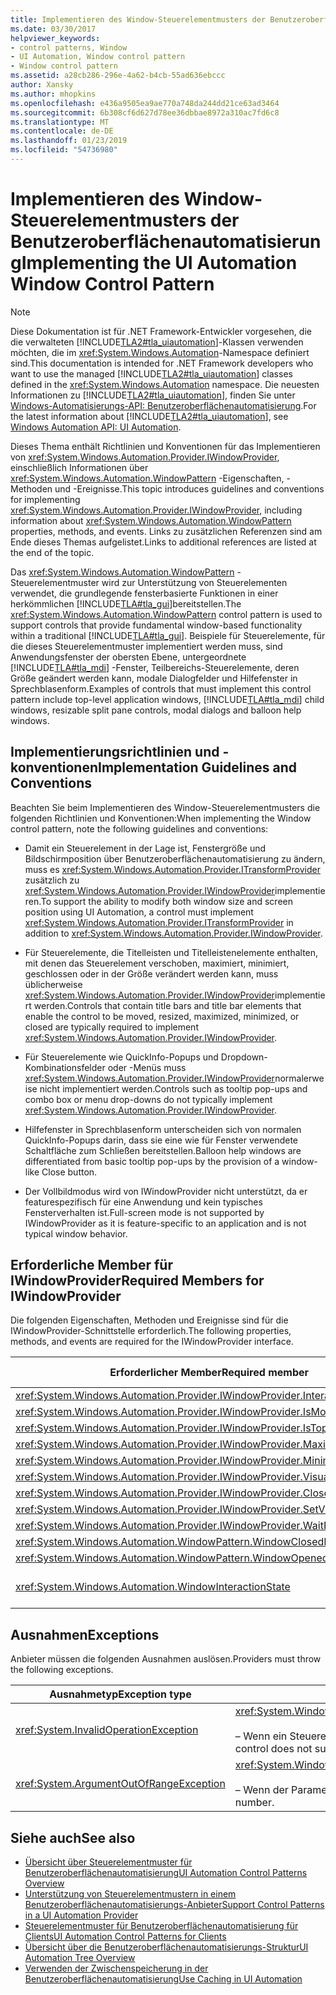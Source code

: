 ```yaml
---
title: Implementieren des Window-Steuerelementmusters der Benutzeroberflächenautomatisierung
ms.date: 03/30/2017
helpviewer_keywords:
- control patterns, Window
- UI Automation, Window control pattern
- Window control pattern
ms.assetid: a28cb286-296e-4a62-b4cb-55ad636ebccc
author: Xansky
ms.author: mhopkins
ms.openlocfilehash: e436a9505ea9ae770a748da244dd21ce63ad3464
ms.sourcegitcommit: 6b308cf6d627d78ee36dbbae8972a310ac7fd6c8
ms.translationtype: MT
ms.contentlocale: de-DE
ms.lasthandoff: 01/23/2019
ms.locfileid: "54736980"
---
```

# <a name="implementing-the-ui-automation-window-control-pattern"></a><span data-ttu-id="9a44c-102">Implementieren des Window-Steuerelementmusters der Benutzeroberflächenautomatisierung</span><span class="sxs-lookup"><span data-stu-id="9a44c-102">Implementing the UI Automation Window Control Pattern</span></span>
> [!NOTE]
>  <span data-ttu-id="9a44c-103">Diese Dokumentation ist für .NET Framework-Entwickler vorgesehen, die die verwalteten [!INCLUDE[TLA2#tla_uiautomation](../../../includes/tla2sharptla-uiautomation-md.md)]-Klassen verwenden möchten, die im <xref:System.Windows.Automation>-Namespace definiert sind.</span><span class="sxs-lookup"><span data-stu-id="9a44c-103">This documentation is intended for .NET Framework developers who want to use the managed [!INCLUDE[TLA2#tla_uiautomation](../../../includes/tla2sharptla-uiautomation-md.md)] classes defined in the <xref:System.Windows.Automation> namespace.</span></span> <span data-ttu-id="9a44c-104">Die neuesten Informationen zu [!INCLUDE[TLA2#tla_uiautomation](../../../includes/tla2sharptla-uiautomation-md.md)], finden Sie unter [Windows-Automatisierungs-API: Benutzeroberflächenautomatisierung](https://go.microsoft.com/fwlink/?LinkID=156746).</span><span class="sxs-lookup"><span data-stu-id="9a44c-104">For the latest information about [!INCLUDE[TLA2#tla_uiautomation](../../../includes/tla2sharptla-uiautomation-md.md)], see [Windows Automation API: UI Automation](https://go.microsoft.com/fwlink/?LinkID=156746).</span></span>  
  
 <span data-ttu-id="9a44c-105">Dieses Thema enthält Richtlinien und Konventionen für das Implementieren von <xref:System.Windows.Automation.Provider.IWindowProvider>, einschließlich Informationen über <xref:System.Windows.Automation.WindowPattern> -Eigenschaften, -Methoden und -Ereignisse.</span><span class="sxs-lookup"><span data-stu-id="9a44c-105">This topic introduces guidelines and conventions for implementing <xref:System.Windows.Automation.Provider.IWindowProvider>, including information about <xref:System.Windows.Automation.WindowPattern> properties, methods, and events.</span></span> <span data-ttu-id="9a44c-106">Links zu zusätzlichen Referenzen sind am Ende dieses Themas aufgelistet.</span><span class="sxs-lookup"><span data-stu-id="9a44c-106">Links to additional references are listed at the end of the topic.</span></span>  
  
 <span data-ttu-id="9a44c-107">Das <xref:System.Windows.Automation.WindowPattern> -Steuerelementmuster wird zur Unterstützung von Steuerelementen verwendet, die grundlegende fensterbasierte Funktionen in einer herkömmlichen [!INCLUDE[TLA#tla_gui](../../../includes/tlasharptla-gui-md.md)]bereitstellen.</span><span class="sxs-lookup"><span data-stu-id="9a44c-107">The <xref:System.Windows.Automation.WindowPattern> control pattern is used to support controls that provide fundamental window-based functionality within a traditional [!INCLUDE[TLA#tla_gui](../../../includes/tlasharptla-gui-md.md)].</span></span> <span data-ttu-id="9a44c-108">Beispiele für Steuerelemente, für die dieses Steuerelementmuster implementiert werden muss, sind Anwendungsfenster der obersten Ebene, untergeordnete [!INCLUDE[TLA#tla_mdi](../../../includes/tlasharptla-mdi-md.md)] -Fenster, Teilbereichs-Steuerelemente, deren Größe geändert werden kann, modale Dialogfelder und Hilfefenster in Sprechblasenform.</span><span class="sxs-lookup"><span data-stu-id="9a44c-108">Examples of controls that must implement this control pattern include top-level application windows, [!INCLUDE[TLA#tla_mdi](../../../includes/tlasharptla-mdi-md.md)] child windows, resizable split pane controls, modal dialogs and balloon help windows.</span></span>  
  
<a name="Implementation_Guidelines_and_Conventions"></a>   
## <a name="implementation-guidelines-and-conventions"></a><span data-ttu-id="9a44c-109">Implementierungsrichtlinien und -konventionen</span><span class="sxs-lookup"><span data-stu-id="9a44c-109">Implementation Guidelines and Conventions</span></span>  
 <span data-ttu-id="9a44c-110">Beachten Sie beim Implementieren des Window-Steuerelementmusters die folgenden Richtlinien und Konventionen:</span><span class="sxs-lookup"><span data-stu-id="9a44c-110">When implementing the Window control pattern, note the following guidelines and conventions:</span></span>  
  
-   <span data-ttu-id="9a44c-111">Damit ein Steuerelement in der Lage ist, Fenstergröße und Bildschirmposition über Benutzeroberflächenautomatisierung zu ändern, muss es <xref:System.Windows.Automation.Provider.ITransformProvider> zusätzlich zu <xref:System.Windows.Automation.Provider.IWindowProvider>implementieren.</span><span class="sxs-lookup"><span data-stu-id="9a44c-111">To support the ability to modify both window size and screen position using UI Automation, a control must implement <xref:System.Windows.Automation.Provider.ITransformProvider> in addition to <xref:System.Windows.Automation.Provider.IWindowProvider>.</span></span>  
  
-   <span data-ttu-id="9a44c-112">Für Steuerelemente, die Titelleisten und Titelleistenelemente enthalten, mit denen das Steuerelement verschoben, maximiert, minimiert, geschlossen oder in der Größe verändert werden kann, muss üblicherweise <xref:System.Windows.Automation.Provider.IWindowProvider>implementiert werden.</span><span class="sxs-lookup"><span data-stu-id="9a44c-112">Controls that contain title bars and title bar elements that enable the control to be moved, resized, maximized, minimized, or closed are typically required to implement <xref:System.Windows.Automation.Provider.IWindowProvider>.</span></span>  
  
-   <span data-ttu-id="9a44c-113">Für Steuerelemente wie QuickInfo-Popups und Dropdown-Kombinationsfelder oder -Menüs muss <xref:System.Windows.Automation.Provider.IWindowProvider>normalerweise nicht implementiert werden.</span><span class="sxs-lookup"><span data-stu-id="9a44c-113">Controls such as tooltip pop-ups and combo box or menu drop-downs do not typically implement <xref:System.Windows.Automation.Provider.IWindowProvider>.</span></span>  
  
-   <span data-ttu-id="9a44c-114">Hilfefenster in Sprechblasenform unterscheiden sich von normalen QuickInfo-Popups darin, dass sie eine wie für Fenster verwendete Schaltfläche zum Schließen bereitstellen.</span><span class="sxs-lookup"><span data-stu-id="9a44c-114">Balloon help windows are differentiated from basic tooltip pop-ups by the provision of a window-like Close button.</span></span>  
  
-   <span data-ttu-id="9a44c-115">Der Vollbildmodus wird von IWindowProvider nicht unterstützt, da er featurespezifisch für eine Anwendung und kein typisches Fensterverhalten ist.</span><span class="sxs-lookup"><span data-stu-id="9a44c-115">Full-screen mode is not supported by IWindowProvider as it is feature-specific to an application and is not typical window behavior.</span></span>  
  
<a name="Required_Members_for_IWindowProvider"></a>   
## <a name="required-members-for-iwindowprovider"></a><span data-ttu-id="9a44c-116">Erforderliche Member für IWindowProvider</span><span class="sxs-lookup"><span data-stu-id="9a44c-116">Required Members for IWindowProvider</span></span>  
 <span data-ttu-id="9a44c-117">Die folgenden Eigenschaften, Methoden und Ereignisse sind für die IWindowProvider-Schnittstelle erforderlich.</span><span class="sxs-lookup"><span data-stu-id="9a44c-117">The following properties, methods, and events are required for the IWindowProvider interface.</span></span>  
  
|<span data-ttu-id="9a44c-118">Erforderlicher Member</span><span class="sxs-lookup"><span data-stu-id="9a44c-118">Required member</span></span>|<span data-ttu-id="9a44c-119">Memberart</span><span class="sxs-lookup"><span data-stu-id="9a44c-119">Member type</span></span>|<span data-ttu-id="9a44c-120">Hinweise</span><span class="sxs-lookup"><span data-stu-id="9a44c-120">Notes</span></span>|  
|---------------------|-----------------|-----------|  
|<xref:System.Windows.Automation.Provider.IWindowProvider.InteractionState%2A>|<span data-ttu-id="9a44c-121">Eigenschaft</span><span class="sxs-lookup"><span data-stu-id="9a44c-121">Property</span></span>|<span data-ttu-id="9a44c-122">Keine</span><span class="sxs-lookup"><span data-stu-id="9a44c-122">None</span></span>|  
|<xref:System.Windows.Automation.Provider.IWindowProvider.IsModal%2A>|<span data-ttu-id="9a44c-123">Eigenschaft</span><span class="sxs-lookup"><span data-stu-id="9a44c-123">Property</span></span>|<span data-ttu-id="9a44c-124">Keine</span><span class="sxs-lookup"><span data-stu-id="9a44c-124">None</span></span>|  
|<xref:System.Windows.Automation.Provider.IWindowProvider.IsTopmost%2A>|<span data-ttu-id="9a44c-125">Eigenschaft</span><span class="sxs-lookup"><span data-stu-id="9a44c-125">Property</span></span>|<span data-ttu-id="9a44c-126">Keine</span><span class="sxs-lookup"><span data-stu-id="9a44c-126">None</span></span>|  
|<xref:System.Windows.Automation.Provider.IWindowProvider.Maximizable%2A>|<span data-ttu-id="9a44c-127">Eigenschaft</span><span class="sxs-lookup"><span data-stu-id="9a44c-127">Property</span></span>|<span data-ttu-id="9a44c-128">Keine</span><span class="sxs-lookup"><span data-stu-id="9a44c-128">None</span></span>|  
|<xref:System.Windows.Automation.Provider.IWindowProvider.Minimizable%2A>|<span data-ttu-id="9a44c-129">Eigenschaft</span><span class="sxs-lookup"><span data-stu-id="9a44c-129">Property</span></span>|<span data-ttu-id="9a44c-130">Keine</span><span class="sxs-lookup"><span data-stu-id="9a44c-130">None</span></span>|  
|<xref:System.Windows.Automation.Provider.IWindowProvider.VisualState%2A>|<span data-ttu-id="9a44c-131">Eigenschaft</span><span class="sxs-lookup"><span data-stu-id="9a44c-131">Property</span></span>|<span data-ttu-id="9a44c-132">Keine</span><span class="sxs-lookup"><span data-stu-id="9a44c-132">None</span></span>|  
|<xref:System.Windows.Automation.Provider.IWindowProvider.Close%2A>|<span data-ttu-id="9a44c-133">Methode</span><span class="sxs-lookup"><span data-stu-id="9a44c-133">Method</span></span>|<span data-ttu-id="9a44c-134">Keine</span><span class="sxs-lookup"><span data-stu-id="9a44c-134">None</span></span>|  
|<xref:System.Windows.Automation.Provider.IWindowProvider.SetVisualState%2A>|<span data-ttu-id="9a44c-135">Methode</span><span class="sxs-lookup"><span data-stu-id="9a44c-135">Method</span></span>|<span data-ttu-id="9a44c-136">Keine</span><span class="sxs-lookup"><span data-stu-id="9a44c-136">None</span></span>|  
|<xref:System.Windows.Automation.Provider.IWindowProvider.WaitForInputIdle%2A>|<span data-ttu-id="9a44c-137">Methode</span><span class="sxs-lookup"><span data-stu-id="9a44c-137">Method</span></span>|<span data-ttu-id="9a44c-138">Keine</span><span class="sxs-lookup"><span data-stu-id="9a44c-138">None</span></span>|  
|<xref:System.Windows.Automation.WindowPattern.WindowClosedEvent>|<span data-ttu-id="9a44c-139">event</span><span class="sxs-lookup"><span data-stu-id="9a44c-139">Event</span></span>|<span data-ttu-id="9a44c-140">Keine</span><span class="sxs-lookup"><span data-stu-id="9a44c-140">None</span></span>|  
|<xref:System.Windows.Automation.WindowPattern.WindowOpenedEvent>|<span data-ttu-id="9a44c-141">event</span><span class="sxs-lookup"><span data-stu-id="9a44c-141">Event</span></span>|<span data-ttu-id="9a44c-142">Keine</span><span class="sxs-lookup"><span data-stu-id="9a44c-142">None</span></span>|  
|<xref:System.Windows.Automation.WindowInteractionState>|<span data-ttu-id="9a44c-143">event</span><span class="sxs-lookup"><span data-stu-id="9a44c-143">Event</span></span>|<span data-ttu-id="9a44c-144"> <xref:System.Windows.Automation.WindowInteractionState.ReadyForUserInteraction></span><span class="sxs-lookup"><span data-stu-id="9a44c-144">Is not guaranteed to be <xref:System.Windows.Automation.WindowInteractionState.ReadyForUserInteraction></span></span>|  
  
<a name="Exceptions"></a>   
## <a name="exceptions"></a><span data-ttu-id="9a44c-145">Ausnahmen</span><span class="sxs-lookup"><span data-stu-id="9a44c-145">Exceptions</span></span>  
 <span data-ttu-id="9a44c-146">Anbieter müssen die folgenden Ausnahmen auslösen.</span><span class="sxs-lookup"><span data-stu-id="9a44c-146">Providers must throw the following exceptions.</span></span>  
  
|<span data-ttu-id="9a44c-147">Ausnahmetyp</span><span class="sxs-lookup"><span data-stu-id="9a44c-147">Exception type</span></span>|<span data-ttu-id="9a44c-148">Bedingung</span><span class="sxs-lookup"><span data-stu-id="9a44c-148">Condition</span></span>|  
|--------------------|---------------|  
|<xref:System.InvalidOperationException>|<xref:System.Windows.Automation.Provider.IWindowProvider.SetVisualState%2A><br /><br /> <span data-ttu-id="9a44c-149">– Wenn ein Steuerelement ein gefordertes Verhalten nicht unterstützt.</span><span class="sxs-lookup"><span data-stu-id="9a44c-149">-   When a control does not support a requested behavior.</span></span>|  
|<xref:System.ArgumentOutOfRangeException>|<xref:System.Windows.Automation.Provider.IWindowProvider.WaitForInputIdle%2A><br /><br /> <span data-ttu-id="9a44c-150">– Wenn der Parameter keine gültige Zahl ist.</span><span class="sxs-lookup"><span data-stu-id="9a44c-150">-   When the parameter is not a valid number.</span></span>|  
  
## <a name="see-also"></a><span data-ttu-id="9a44c-151">Siehe auch</span><span class="sxs-lookup"><span data-stu-id="9a44c-151">See also</span></span>
- [<span data-ttu-id="9a44c-152">Übersicht über Steuerelementmuster für Benutzeroberflächenautomatisierung</span><span class="sxs-lookup"><span data-stu-id="9a44c-152">UI Automation Control Patterns Overview</span></span>](../../../docs/framework/ui-automation/ui-automation-control-patterns-overview.md)
- [<span data-ttu-id="9a44c-153">Unterstützung von Steuerelementmustern in einem Benutzeroberflächenautomatisierungs-Anbieter</span><span class="sxs-lookup"><span data-stu-id="9a44c-153">Support Control Patterns in a UI Automation Provider</span></span>](../../../docs/framework/ui-automation/support-control-patterns-in-a-ui-automation-provider.md)
- [<span data-ttu-id="9a44c-154">Steuerelementmuster für Benutzeroberflächenautomatisierung für Clients</span><span class="sxs-lookup"><span data-stu-id="9a44c-154">UI Automation Control Patterns for Clients</span></span>](../../../docs/framework/ui-automation/ui-automation-control-patterns-for-clients.md)
- [<span data-ttu-id="9a44c-155">Übersicht über die Benutzeroberflächenautomatisierungs-Struktur</span><span class="sxs-lookup"><span data-stu-id="9a44c-155">UI Automation Tree Overview</span></span>](../../../docs/framework/ui-automation/ui-automation-tree-overview.md)
- [<span data-ttu-id="9a44c-156">Verwenden der Zwischenspeicherung in der Benutzeroberflächenautomatisierung</span><span class="sxs-lookup"><span data-stu-id="9a44c-156">Use Caching in UI Automation</span></span>](../../../docs/framework/ui-automation/use-caching-in-ui-automation.md)
